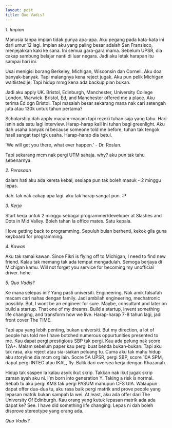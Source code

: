 ```yaml
---
layout: post
title: Quo Vadis?
---
```


*1. Impian*

Manusia tanpa impian tidak punya apa-apa. Aku pegang pada kata-kata ini dari umur 12 lagi. Impian aku yang paling besar adalah San Fransisco, menjejakkan kaki ke sana. Ini semua gara-gara mama. Sebelum UPSR, dia cakap sambung belajar nanti di luar negara. Jadi aku letak harapan itu sampai hari ini.

Usai menigisi borang Berkeley, Michigan, Wisconsin dan Cornell. Aku doa banyak-banyak. Tapi malangnya kena reject jugak. Aku pun pelik Michigan waitlisted je. Tapi hidup mmg kena ada backup plan bukan.

Jadi aku apply UK. Bristol, Edinburgh, Manchester, University College London, Warwick. Bristol, Ed, and Manchester offered me a place. Aku terima Ed dgn Bristol. Tapi masalah besar sekarang mana nak cari setengah juta atau 130k untuk tahun pertama?

Scholarship dah apply macam-macam tapi rezeki tuhan saja yang tahu. Hari isnin ada satu lagi interview. Harap-harap kali ini tuhan bagi greenlight. Aku dah usaha banyak ni because someone told me before, tuhan tak tengok hasil sangat tapi tgk usaha. Harap-harap dia betul.

'We will get you there, what ever happen.' - Dr. Roslan.

Tapi sekarang mcm nak pergi UTM sahaja. why? aku pun tak tahu sebenarnya.

*2. Perasaan*

dalam hati aku ada kereta kebal, sesiapa pun tak boleh masuk - 2 minggu lepas.

dah. tak nak cakap apa lagi. aku tak harap sangat pun. :P

*3. Kerja*

Start kerja untuk 2 minggu sebagai programmer/developer at Slashes and Dots in Mid Valley. Boleh tahan la office mates. Satu kepala.

I love getting back to programming. Sepuluh bulan berhenti, kekok gila guna keyboard for programming.

*4. Kawan*

Aku tak ramai kawan. Since Fikri is flying off to Michigan, I need to find new friend. Kalau tak memang tak ada tempat mengadulah. Semoga berjaya di Michigan kamu. Will not forget you service for becoming my unofficial driver. hehe.

*5. Quo Vadis?*

Ke mana selepas ini? Yang pasti universiti. Engineering. Nak amik falsafah macam cari nahas dengan family. Jadi ambilah engineering, mechatronic possibly. But, I wont be an engineer for sure. Maybe, consultant and later on build a startup. That one of my dreams. Build a startup, invent something life changing, and transform how we live. Harap-harap 7-8 tahun lagi, jadi front cover The TIME.

Tapi apa yang lebih penting, bukan universiti. But my direction, a lot of people has told me I have botched numerous oppurtunities presented to me. Kau dapat pergi prestigious SBP tak pergi. Kau ada pelung nak score 12A+. Malam sebelum paper kau pergi buat benda bukan-bukan. Tapi aku tak rasa, aku reject atau sia-siakan peluang tu. Cuma aku tak mahu hidup aku storyline dia mcm org lain. Socre 5A UPSR, pergi SBP, score 10A SPM, dapat pergi INTEC atau IKAL, fly. Balik dari oversea kerja dengan Khazanah.

Hidup tak saspen la kalau asyik ikut skrip. Takkan nak ikut jugak skrip zaman ayah aku ni. I'm born into generation Y. Taking a risk is normal. Sebab tu aku  pergi KMS tak pergi PASUM mahupun CFS UIA. Walaupun dapat offer dua-dua tu, aku rasa baik pergi matrik and prove people yang lepasan matrik bukan sampah la wei. At least, aku ada offer dari The University Of Edinburgh. Kau orang yang kutuk lepasan matrik ada ada dapat ke? See. I have did something life changing. Lepas ni dah boleh disprove stereotype yang orang ada.

_Quo Vadis?_